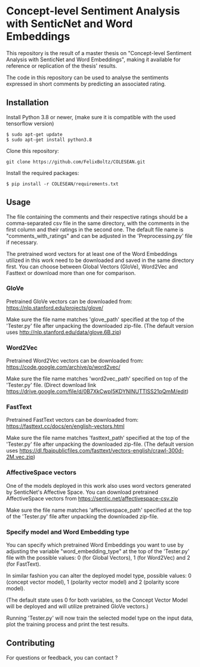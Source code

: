 # Concept-level Sentiment Analysis with SenticNet and Word Embeddings

This repository is the result of a master thesis on "Concept-level Sentiment Analysis with SenticNet and Word Embeddings", making it available for reference or replication of the thesis' results.

The code in this repository can be used to analyse the sentiments expressed in short comments by predicting an associated rating.

## Installation

Install Python 3.8 or newer, (make sure it is compatible with the used tensorflow version)

```
$ sudo apt-get update
$ sudo apt-get install python3.8
```

Clone this repository:

```
git clone https://github.com/FelixBoltz/COLESEAN.git
```

Install the required packages:

```
$ pip install -r COLESEAN/requirements.txt
```

## Usage

The file containing the comments and their respective ratings should be a comma-separated csv file in the same directory, with the comments in the first column and their ratings in the second one. The default file name is "comments_with_ratings" and can be adjusted in the 'Preprocessing.py' file if necessary.

The pretrained word vectors for at least one of the Word Embeddings utilized in this work need to be downloaded and saved in the same directory first.
You can choose between Global Vectors (GloVe), Word2Vec and Fasttext or download more than one for comparison.

### GloVe

Pretrained GloVe vectors can be downloaded from: https://nlp.stanford.edu/projects/glove/

Make sure the file name matches 'glove_path' specified at the top of the 'Tester.py' file after unpacking the downloaded zip-file.
(The default version uses http://nlp.stanford.edu/data/glove.6B.zip)

### Word2Vec

Pretrained Word2Vec vectors can be downloaded from: https://code.google.com/archive/p/word2vec/

Make sure the file name matches 'word2vec_path' specified on top of the 'Tester.py' file.
(Direct download link https://drive.google.com/file/d/0B7XkCwpI5KDYNlNUTTlSS21pQmM/edit)

### FastText

Pretrained FastText vectors can be downloaded from: https://fasttext.cc/docs/en/english-vectors.html

Make sure the file name matches 'fasttext_path' specified at the top of the 'Tester.py' file after unpacking the downloaded zip-file.
(The default version uses https://dl.fbaipublicfiles.com/fasttext/vectors-english/crawl-300d-2M.vec.zip)

### AffectiveSpace vectors

One of the models deployed in this work also uses word vectors generated by SenticNet's Affective Space.
You can download pretrained AffectiveSpace vectors from https://sentic.net/affectivespace-csv.zip

Make sure the file name matches 'affectivespace_path' specified at the top of the 'Tester.py' file after unpacking the downloaded zip-file.

### Specify model and Word Embedding type

You can specify which pretrained Word Embeddings you want to use by adjusting the variable "word_embedding_type" at the top of the 'Tester.py' file with the possible values: 0 (for Global Vectors), 1 (for Word2Vec) and 2 (for FastText).

In similar fashion you can alter the deployed model type, possible values: 0 (concept vector model), 1 (polarity vector model) and 2 (polarity score model).

(The default state uses 0 for both variables, so the Concept Vector Model will be deployed and will utilize pretrained GloVe vectors.)

Running 'Tester.py' will now train the selected model type on the input data, plot the training process and print the test results.

## Contributing

For questions or feedback, you can contact ?